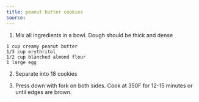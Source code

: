 ```yaml
---
title: peanut butter cookies
source: 
---
```


1) Mix all ingredients in a bowl. Dough should be thick and dense

```
1 cup creamy peanut butter
1/3 cup erythritol
1/2 cup blanched almond flour
1 large egg
```

2) Separate into 18 cookies

3) Press down with fork on both sides. Cook at 350F for 12-15 minutes or until edges are brown.
